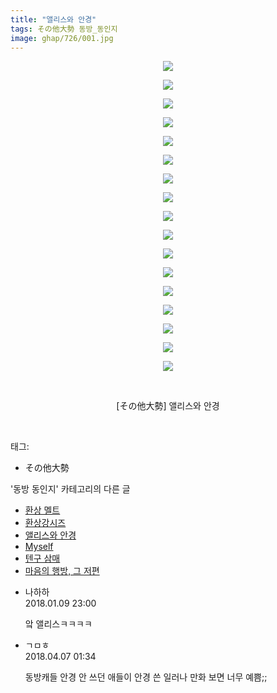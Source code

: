 ```yaml
---
title: "앨리스와 안경"
tags: その他大勢 동방_동인지
image: ghap/726/001.jpg
---
```

<div class="article">
<p style="text-align: center; clear: none; float: none;"><img src="{{ site.nasurl }}/ghap/726/001.jpg"/></p>
<p style="text-align: center; clear: none; float: none;"><img src="{{ site.nasurl }}/ghap/726/002.jpg"/></p>
<p style="text-align: center; clear: none; float: none;"><img src="{{ site.nasurl }}/ghap/726/003.jpg"/></p>
<p style="text-align: center; clear: none; float: none;"><img src="{{ site.nasurl }}/ghap/726/004.jpg"/></p>
<p style="text-align: center; clear: none; float: none;"><img src="{{ site.nasurl }}/ghap/726/005.jpg"/></p>
<p style="text-align: center; clear: none; float: none;"><img src="{{ site.nasurl }}/ghap/726/006.jpg"/></p>
<p style="text-align: center; clear: none; float: none;"><img src="{{ site.nasurl }}/ghap/726/007.jpg"/></p>
<p style="text-align: center; clear: none; float: none;"><img src="{{ site.nasurl }}/ghap/726/008.jpg"/></p>
<p style="text-align: center; clear: none; float: none;"><img src="{{ site.nasurl }}/ghap/726/009.jpg"/></p>
<p style="text-align: center; clear: none; float: none;"><img src="{{ site.nasurl }}/ghap/726/010.jpg"/></p>
<p style="text-align: center; clear: none; float: none;"><img src="{{ site.nasurl }}/ghap/726/011.jpg"/></p>
<p style="text-align: center; clear: none; float: none;"><img src="{{ site.nasurl }}/ghap/726/012.jpg"/></p>
<p style="text-align: center; clear: none; float: none;"><img src="{{ site.nasurl }}/ghap/726/013.jpg"/></p>
<p style="text-align: center; clear: none; float: none;"><img src="{{ site.nasurl }}/ghap/726/014.jpg"/></p>
<p style="text-align: center; clear: none; float: none;"><img src="{{ site.nasurl }}/ghap/726/015.jpg"/></p>
<p style="text-align: center; clear: none; float: none;"><img src="{{ site.nasurl }}/ghap/726/016.jpg"/></p>
<p style="text-align: center; clear: none; float: none;"><img src="{{ site.nasurl }}/ghap/726/017.jpg"/></p>
<p style="text-align: center; clear: none; float: none;"><br/></p>
<p style="text-align: center; clear: none; float: none;">[その他大勢] 앨리스와 안경</p>
<p><br/></p>
</div><div class="tagTrail">
<p>태그: </p>
<ul>
<li>その他大勢</li>
</ul>
</div><div class="another">
<p>'동방 동인지' 카테고리의 다른 글</p>
<ul>
<li><a href="/2016-07-07-ghap_728">환상 멜트</a></li>
<li><a href="/2016-07-07-ghap_727">환상강시즈</a></li>
<li><a href="/2016-07-07-ghap_726">앨리스와 안경</a></li>
<li><a href="/2016-07-07-ghap_725">Myself</a></li>
<li><a href="/2016-07-07-ghap_724">텐구 삼매</a></li>
<li><a href="/2016-07-07-ghap_723">마음의 행방, 그 저편</a></li>
</ul>
</div><div class="cb_module cb_fluid">
<div class="cb_wrt cb_profile">
<div class="comment">
<ul>
<li class="cb_thumb_off" id="comment15170553">
<div class="cb_comment_area">
<div class="cb_info_area">
<div class="cb_section">
<span class="cb_nick_name">나하하</span>
</div>
<div class="cb_section">
<span class="cb_date">2018.01.09 23:00 </span>
</div>
</div>
<div class="cb_dsc_comment">
<p class="cb_dsc">
											앜 앨리스ㅋㅋㅋㅋ
										</p>
</div>
</div></li>
<li class="cb_thumb_off" id="comment15234712">
<div class="cb_comment_area">
<div class="cb_info_area">
<div class="cb_section">
<span class="cb_nick_name">ㄱㅁㅎ</span>
</div>
<div class="cb_section">
<span class="cb_date">2018.04.07 01:34 </span>
</div>
</div>
<div class="cb_dsc_comment">
<p class="cb_dsc">
											동방캐들 안경 안 쓰던 애들이 안경 쓴 일러나 만화 보면 너무 예쁨;;
										</p>
</div>
</div></li>
</ul>
</div>
</div><!-- commentList close -->
</div>